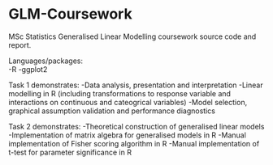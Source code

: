 # GLM-Coursework
MSc Statistics Generalised Linear Modelling coursework source code and report.

Languages/packages: <br>
-R 
-ggplot2

Task 1 demonstrates:
-Data analysis, presentation and interpretation 
-Linear modelling in R (including transformations to response variable and interactions on continuous and cateogrical variables)
-Model selection, graphical assumption validation and performance diagnostics 

Task 2 demonstrates:
-Theoretical construction of generalised linear models
-Implementation of matrix algebra for generalised models in R
-Manual implementation of Fisher scoring algorithm in R
-Manual implementation of t-test for parameter significance in R
